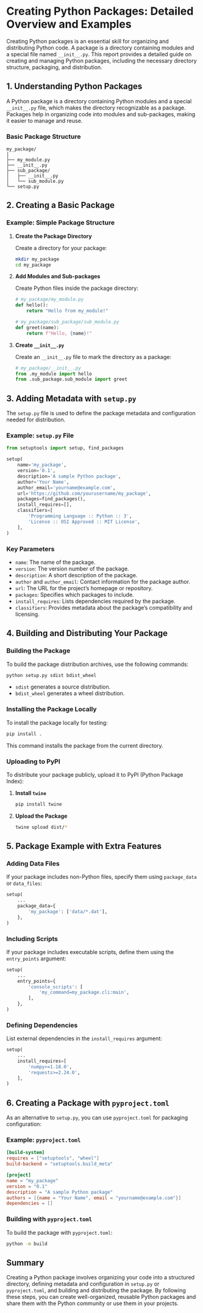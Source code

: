 # Creating Python Packages: Detailed Overview and Examples

Creating Python packages is an essential skill for organizing and distributing Python code. A package is a directory containing modules and a special file named `__init__.py`. This report provides a detailed guide on creating and managing Python packages, including the necessary directory structure, packaging, and distribution.

## 1. Understanding Python Packages

A Python package is a directory containing Python modules and a special `__init__.py` file, which makes the directory recognizable as a package. Packages help in organizing code into modules and sub-packages, making it easier to manage and reuse.

### Basic Package Structure

```
my_package/
│
├── my_module.py
├── __init__.py
├── sub_package/
│   ├── __init__.py
│   └── sub_module.py
└── setup.py
```

## 2. Creating a Basic Package

### Example: Simple Package Structure

1. **Create the Package Directory**

   Create a directory for your package:

   ```bash
   mkdir my_package
   cd my_package
   ```

2. **Add Modules and Sub-packages**

   Create Python files inside the package directory:

   ```python
   # my_package/my_module.py
   def hello():
       return "Hello from my_module!"

   # my_package/sub_package/sub_module.py
   def greet(name):
       return f"Hello, {name}!"
   ```

3. **Create `__init__.py`**

   Create an `__init__.py` file to mark the directory as a package:

   ```python
   # my_package/__init__.py
   from .my_module import hello
   from .sub_package.sub_module import greet
   ```

## 3. Adding Metadata with `setup.py`

The `setup.py` file is used to define the package metadata and configuration needed for distribution.

### Example: `setup.py` File

```python
from setuptools import setup, find_packages

setup(
    name='my_package',
    version='0.1',
    description='A sample Python package',
    author='Your Name',
    author_email='yourname@example.com',
    url='https://github.com/yourusername/my_package',
    packages=find_packages(),
    install_requires=[],
    classifiers=[
        'Programming Language :: Python :: 3',
        'License :: OSI Approved :: MIT License',
    ],
)
```

### Key Parameters

- `name`: The name of the package.
- `version`: The version number of the package.
- `description`: A short description of the package.
- `author` and `author_email`: Contact information for the package author.
- `url`: The URL for the project’s homepage or repository.
- `packages`: Specifies which packages to include.
- `install_requires`: Lists dependencies required by the package.
- `classifiers`: Provides metadata about the package’s compatibility and licensing.

## 4. Building and Distributing Your Package

### Building the Package

To build the package distribution archives, use the following commands:

```bash
python setup.py sdist bdist_wheel
```

- `sdist` generates a source distribution.
- `bdist_wheel` generates a wheel distribution.

### Installing the Package Locally

To install the package locally for testing:

```bash
pip install .
```

This command installs the package from the current directory.

### Uploading to PyPI

To distribute your package publicly, upload it to PyPI (Python Package Index):

1. **Install `twine`**

   ```bash
   pip install twine
   ```

2. **Upload the Package**

   ```bash
   twine upload dist/*
   ```

## 5. Package Example with Extra Features

### Adding Data Files

If your package includes non-Python files, specify them using `package_data` or `data_files`:

```python
setup(
    ...
    package_data={
        'my_package': ['data/*.dat'],
    },
)
```

### Including Scripts

If your package includes executable scripts, define them using the `entry_points` argument:

```python
setup(
    ...
    entry_points={
        'console_scripts': [
            'my_command=my_package.cli:main',
        ],
    },
)
```

### Defining Dependencies

List external dependencies in the `install_requires` argument:

```python
setup(
    ...
    install_requires=[
        'numpy>=1.18.0',
        'requests>=2.24.0',
    ],
)
```

## 6. Creating a Package with `pyproject.toml`

As an alternative to `setup.py`, you can use `pyproject.toml` for packaging configuration:

### Example: `pyproject.toml`

```toml
[build-system]
requires = ["setuptools", "wheel"]
build-backend = "setuptools.build_meta"

[project]
name = "my_package"
version = "0.1"
description = "A sample Python package"
authors = [{name = "Your Name", email = "yourname@example.com"}]
dependencies = []
```

### Building with `pyproject.toml`

To build the package with `pyproject.toml`:

```bash
python -m build
```

## Summary

Creating a Python package involves organizing your code into a structured directory, defining metadata and configuration in `setup.py` or `pyproject.toml`, and building and distributing the package. By following these steps, you can create well-organized, reusable Python packages and share them with the Python community or use them in your projects.